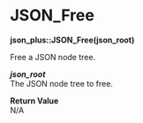 # JSON_Free

**json_plus::JSON_Free(json_root)**

Free a JSON node tree.

***json_root***  
The JSON node tree to free.

**Return Value**  
N/A
